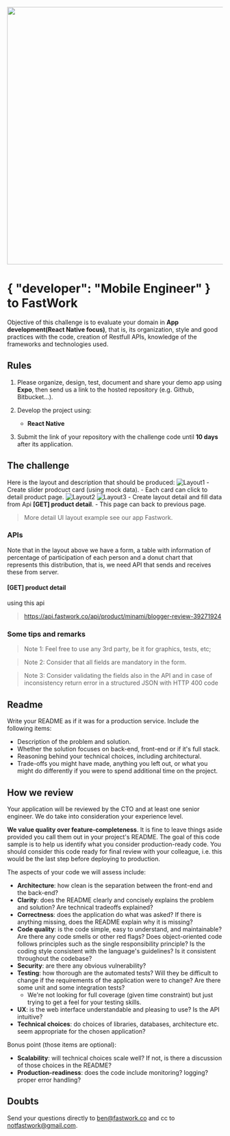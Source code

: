 <p align="center">
  <img src="https://design.fastwork.co/_nuxt/img/fw-logo-full-mono-600x100.0dfad36.png" width="600">
</p>

# { "developer": "Mobile Engineer" } to FastWork

Objective of this challenge is to evaluate your domain in **App development(React Native focus)**, that is, its organization, style and good practices with the code, creation of Restfull APIs, knowledge of the frameworks and technologies used.

## Rules

1. Please organize, design, test, document and share your demo app using **Expo**, then send us a link to the hosted repository (e.g. Github, Bitbucket...).

2. Develop the project using:
    - **React Native**

3. Submit the link of your repository with the challenge code until **10 days** after its application.

## The challenge

Here is the layout and description that should be produced:
![Layout1](files/layout1.jpg)
    - Create slider prodcuct card (using mock data).
    - Each card can click to detail product page.
![Layout2](files/layout2.jpg)
![Layout3](files/layout3.jpg)
    - Create layout detail and fill data from Api **[GET] product detail**.
    - This page can back to previous page.

> More detail UI layout example see our app Fastwork.

### APIs

Note that in the layout above we have a form, a table with information of percentage of participation of each person and a donut chart that represents this distribution, that is, we need API that sends and receives these from server.

#### [GET] product detail
using this api
> https://api.fastwork.co/api/product/minami/blogger-review-39271924

### Some tips and remarks

> Note 1: Feel free to use any 3rd party, be it for graphics, tests, etc;

> Note 2: Consider that all fields are mandatory in the form.

> Note 3: Consider validating the fields also in the API and in case of inconsistency return error in a structured JSON with HTTP 400 code

## Readme

Write your README as if it was for a production service. Include the following items:

* Description of the problem and solution.
* Whether the solution focuses on back-end, front-end or if it's full stack.
* Reasoning behind your technical choices, including architectural.
* Trade-offs you might have made, anything you left out, or what you might do differently if you were to spend additional time on the project.

## How we review

Your application will be reviewed by the CTO and at least one senior engineer. We do take into consideration your experience level.

**We value quality over feature-completeness**. It is fine to leave things aside provided you call them out in your project's README. The goal of this code sample is to help us identify what you consider production-ready code. You should consider this code ready for final review with your colleague, i.e. this would be the last step before deploying to production.

The aspects of your code we will assess include:

* **Architecture**: how clean is the separation between the front-end and the back-end?
* **Clarity**: does the README clearly and concisely explains the problem and solution? Are technical tradeoffs explained?
* **Correctness**: does the application do what was asked? If there is anything missing, does the README explain why it is missing?
* **Code quality**: is the code simple, easy to understand, and maintainable?  Are there any code smells or other red flags? Does object-oriented code follows principles such as the single responsibility principle? Is the coding style consistent with the language's guidelines? Is it consistent throughout the codebase?
* **Security**: are there any obvious vulnerability?
* **Testing**: how thorough are the automated tests? Will they be difficult to change if the requirements of the application were to change? Are there some unit and some integration tests?
	* We're not looking for full coverage (given time constraint) but just trying to get a feel for your testing skills.
* **UX**: is the web interface understandable and pleasing to use? Is the API intuitive?
* **Technical choices**: do choices of libraries, databases, architecture etc. seem appropriate for the chosen application?

Bonus point (those items are optional):

* **Scalability**: will technical choices scale well? If not, is there a discussion of those choices in the README?
* **Production-readiness**: does the code include monitoring? logging? proper error handling?

## Doubts

Send your questions directly to [ben@fastwork.co](mailto:ben@fastwork.co) and cc to [notfastwork@gmail.com](mailto:notfastwork@gmail.com).